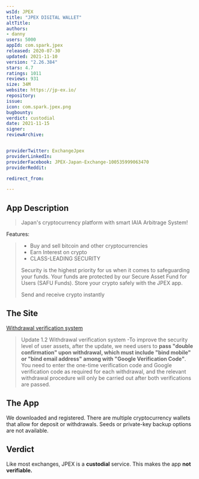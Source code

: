 ```yaml
---
wsId: JPEX
title: "JPEX DIGITAL WALLET"
altTitle: 
authors:
- danny
users: 5000
appId: com.spark.jpex
released: 2020-07-30
updated: 2021-11-10
version: "2.26.384"
stars: 4.7
ratings: 1011
reviews: 931
size: 34M
website: https://jp-ex.io/
repository: 
issue: 
icon: com.spark.jpex.png
bugbounty: 
verdict: custodial
date: 2021-11-15
signer: 
reviewArchive:


providerTwitter: ExchangeJpex
providerLinkedIn: 
providerFacebook: JPEX-Japan-Exchange-100535999063470
providerReddit: 

redirect_from:

---
```



## App Description

> Japan's cryptocurrency platform with smart IAIA Arbitrage System!

Features:

> - Buy and sell bitcoin and other cryptocurrencies
> - Earn Interest on crypto
> - CLASS-LEADING SECURITY
>
> Security is the highest priority for us when it comes to safeguarding your funds. Your funds are protected by our Secure Asset Fund for Users (SAFU Funds). Store your crypto safely with the JPEX app.
>
> Send and receive crypto instantly

## The Site

[Withdrawal verification system](https://jp-ex.io/en/bulletin/116?)

> Update 1.2 Withdrawal verification system -To improve the security level of user assets, after the update, we need users to **pass "double confirmation" upon withdrawal, which must include "bind mobile" or "bind email address" among with "Google Verification Code"**. You need to enter the one-time verification code and Google verification code as required for each withdrawal, and the relevant withdrawal procedure will only be carried out after both verifications are passed.

## The App

We downloaded and registered. There are multiple cryptocurrency wallets that allow for deposit or withdrawals. Seeds or private-key backup options are not available. 

## Verdict

Like most exchanges, JPEX is a **custodial** service. This makes the app **not verifiable.**


